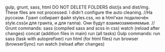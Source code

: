 gulp, grunt, sass, html
DO NOT DELETE FOLDERS dist/js and dist/img. These files are not processed. I didn't configure the auto cleaning.
//На русском. Грант собирает файл styles.css, но в html'ках подключён style.css(и для гранта, и для галпа). Они будут взаимозаменяемые.
//
Grunt commands:
sass (compiled sass and scss in css)
watch (reload after changes)
concat (addition files in main)
run (all tasks)
Gulp commands:
run sass (task with autoprefixer)
run html (for html files)
run browser (browserSync)
run watch (reload after changes)